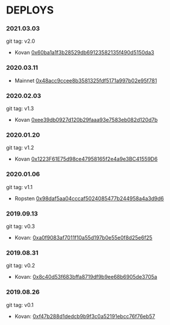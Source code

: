 # DEPLOYS

### 2021.03.03
git tag: v2.0
* Kovan [0x60ba1a1f3b28529db69123582135f490d5150da3](https://kovan.etherscan.io/address/0x60ba1a1f3b28529db69123582135f490d5150da3)

### 2020.03.11
* Mainnet [0x48acc9ccee8b3581325fdf5171a997b02e95f781](https://etherscan.io/address/0x48acc9ccee8b3581325fdf5171a997b02e95f781)

### 2020.02.03
git tag: v1.3
* Kovan [0xee39db0927d120b29faaa93e7583eb082d120d7b](https://kovan.etherscan.io/address/0xee39db0927d120b29faaa93e7583eb082d120d7b)

### 2020.01.20
git tag: v1.2
* Kovan [0x1223F61E75d98ce47958165f2e4a9e3BC41559D6](https://kovan.etherscan.io/address/0x1223F61E75d98ce47958165f2e4a9e3BC41559D6)

### 2020.01.06
git tag: v1.1
* Ropsten [0x98daf5aa04cccaf5024085477b244958a4a3d9d6](https://ropsten.etherscan.io/address/0x98daf5aa04cccaf5024085477b244958a4a3d9d6)

### 2019.09.13
git tag: v0.3
* Kovan: [0xa0f9083af7011f10a55d197b0e55e0f8d25e6f25](https://kovan.etherscan.io/address/0xa0f9083af7011f10a55d197b0e55e0f8d25e6f25)

### 2019.08.31
git tag: v0.2
* Kovan: [0x8c40d53f683bffa8719df9b9ee68b6905de3705a](https://kovan.etherscan.io/address/0x8c40d53f683bffa8719df9b9ee68b6905de3705a)

### 2019.08.26
git tag: v0.1
* Kovan: [0xf47b288d1dedcb9b9f3c0a52191ebcc76f76eb57](https://kovan.etherscan.io/address/0xf47b288d1dedcb9b9f3c0a52191ebcc76f76eb57)
